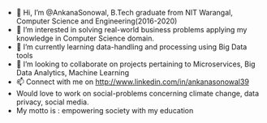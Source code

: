 - 👋 Hi, I’m @AnkanaSonowal, B.Tech graduate from NIT Warangal, Computer Science and Engineering(2016-2020)
- 👀 I’m interested in solving real-world business problems applying my knowledge in Computer Science domain.
- 🌱 I’m currently learning data-handling and processing using Big Data tools
- 💞️ I’m looking to collaborate on projects pertaining to Microservices, Big Data Analytics, Machine Learning
- 📫 Connect with me on http://www.linkedin.com/in/ankanasonowal39 
- Would love to work on social-problems concerning climate change, data privacy, social media.
- My motto is : empowering society with my education

<!---
AnkanaSonowal/AnkanaSonowal is a ✨ special ✨ repository because its `README.md` (this file) appears on your GitHub profile.
You can click the Preview link to take a look at your changes.
--->
